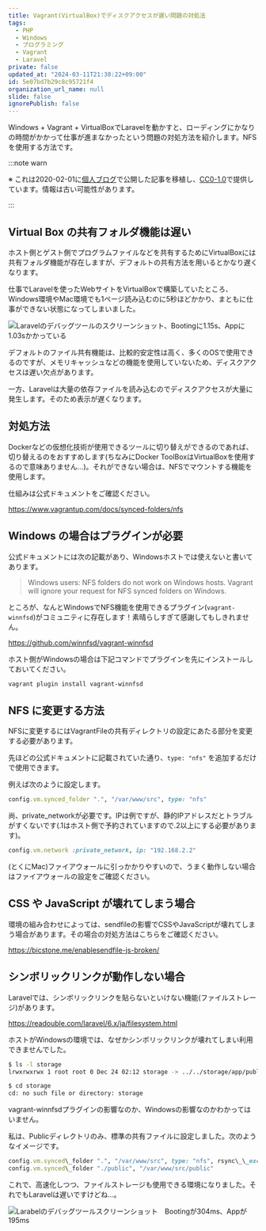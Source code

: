 ```yaml
---
title: Vagrant(VirtualBox)でディスクアクセスが遅い問題の対処法
tags:
  - PHP
  - Windows
  - プログラミング
  - Vagrant
  - Laravel
private: false
updated_at: "2024-03-11T21:30:22+09:00"
id: 5e07bd7b29c8c95721f4
organization_url_name: null
slide: false
ignorePublish: false
---
```


Windows + Vagrant + VirtualBoxでLaravelを動かすと、ローディングにかなりの時間がかかって仕事が進まなかったという問題の対処方法を紹介します。NFSを使用する方法です。

:::note warn

※ これは2020-02-01に[個人ブログ](https://bicstone.me)で公開した記事を移植し、[CC0-1.0](https://creativecommons.org/publicdomain/zero/1.0/deed.ja)で提供しています。情報は古い可能性があります。

:::

## Virtual Box の共有フォルダ機能は遅い

ホスト側とゲスト側でプログラムファイルなどを共有するためにVirtualBoxには共有フォルダ機能が存在しますが、デフォルトの共有方法を用いるとかなり遅くなります。

仕事でLaravelを使ったWebサイトをVirtualBoxで構築していたところ、Windows環境やMac環境でも1ページ読み込むのに5秒ほどかかり、まともに仕事ができない状態になってしまいました。

![Laravelのデバッグツールのスクリーンショット、Bootingに1.15s、Appに1.03sかかっている](https://qiita-image-store.s3.ap-northeast-1.amazonaws.com/0/684999/ac106095-9e40-a975-fd51-e0da5d775443.png)

デフォルトのファイル共有機能は、比較的安定性は高く、多くのOSで使用できるのですが、メモリキャッシュなどの機能を使用していないため、ディスクアクセスは遅い欠点があります。

一方、Laravelは大量の依存ファイルを読み込むのでディスクアクセスが大量に発生します。そのため表示が遅くなります。

## 対処方法

Dockerなどの仮想化技術が使用できるツールに切り替えができるのであれば、切り替えるのをおすすめします(ちなみにDocker ToolBoxはVirtualBoxを使用するので意味ありません...)。それができない場合は、NFSでマウントする機能を使用します。

仕組みは公式ドキュメントをご確認ください。

https://www.vagrantup.com/docs/synced-folders/nfs

## Windows の場合はプラグインが必要

公式ドキュメントには次の記載があり、Windowsホストでは使えないと書いてあります。

> Windows users: NFS folders do not work on Windows hosts. Vagrant will ignore your request for NFS synced folders on Windows.

ところが、なんとWindowsでNFS機能を使用できるプラグイン(`vagrant-winnfsd`)がコミュニティに存在します！素晴らしすぎて感謝してもしきれません。

https://github.com/winnfsd/vagrant-winnfsd

ホスト側がWindowsの場合は下記コマンドでプラグインを先にインストールしておいてください。

```bash
vagrant plugin install vagrant-winnfsd
```

## NFS に変更する方法

NFSに変更するにはVagrantFileの共有ディレクトリの設定にあたる部分を変更する必要があります。

先ほどの公式ドキュメントに記載されていた通り、`type: "nfs"` を追加するだけで使用できます。

例えば次のように設定します。

```rb
config.vm.synced_folder ".", "/var/www/src", type: "nfs"
```

尚、private_networkが必要です。IPは例ですが、静的IPアドレスだとトラブルがすくないです(.1はホスト側で予約されていますので.2以上にする必要があります)。

```rb
config.vm.network :private_network, ip: "192.168.2.2"
```

(とくにMac)ファイアウォールに引っかかりやすいので、うまく動作しない場合はファイアウォールの設定をご確認ください。

## CSS や JavaScript が壊れてしまう場合

環境の組み合わせによっては、sendfileの影響でCSSやJavaScriptが壊れてしまう場合があります。その場合の対処方法はこちらをご確認ください。

https://bicstone.me/enablesendfile-js-broken/

## シンボリックリンクが動作しない場合

Laravelでは、シンボリックリンクを貼らないといけない機能(ファイルストレージ)があります。

https://readouble.com/laravel/6.x/ja/filesystem.html

ホストがWindowsの環境では、なぜかシンボリックリンクが壊れてしまい利用できませんでした。

```bash
$ ls -l storage
lrwxrwxrwx 1 root root 0 Dec 24 02:12 storage -> ../../storage/app/public
```

```bash
$ cd storage
cd: no such file or directory: storage
```

vagrant-winnfsdプラグインの影響なのか、Windowsの影響なのかわかってはいません。

私は、Publicディレクトリのみ、標準の共有ファイルに設定しました。次のようなイメージです。

```rb
config.vm.synced\_folder ".", "/var/www/src", type: "nfs", rsync\_\_exclude: "./public"
config.vm.synced\_folder "./public", "/var/www/src/public"
```

これで、高速化しつつ、ファイルストレージも使用できる環境になりました。それでもLaravelは遅いですけどね…。

![Larabelのデバッグツールスクリーンショット　Bootingが304ms、Appが195ms](https://qiita-image-store.s3.ap-northeast-1.amazonaws.com/0/684999/f8b436be-bb5d-cbce-abf6-d180c29942d0.png)
